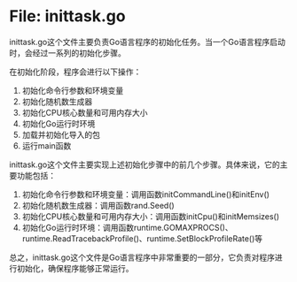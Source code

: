 # File: inittask.go

inittask.go这个文件主要负责Go语言程序的初始化任务。当一个Go语言程序启动时，会经过一系列的初始化步骤。

在初始化阶段，程序会进行以下操作：

1. 初始化命令行参数和环境变量
2. 初始化随机数生成器
3. 初始化CPU核心数量和可用内存大小
4. 初始化Go运行时环境
5. 加载并初始化导入的包
6. 运行main函数

inittask.go这个文件主要实现上述初始化步骤中的前几个步骤。具体来说，它的主要功能包括：

1. 初始化命令行参数和环境变量：调用函数initCommandLine()和initEnv()
2. 初始化随机数生成器：调用函数rand.Seed()
3. 初始化CPU核心数量和可用内存大小：调用函数initCpu()和initMemsizes()
4. 初始化Go运行时环境：调用函数runtime.GOMAXPROCS()、runtime.ReadTracebackProfile()、runtime.SetBlockProfileRate()等

总之，inittask.go这个文件是Go语言程序中非常重要的一部分，它负责对程序进行初始化，确保程序能够正常运行。

